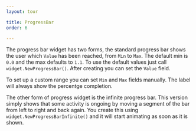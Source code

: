 ```yaml
---
layout: tour

title: ProgressBar
order: 6

---
```


The progress bar widget has two forms, the standard progress bar
shows the user which `Value` has been reached, from `Min` to
`Max`. The default min is `0.0` and the max defaults to `1.1`.
To use the default values just call `widget.NewProgressBar()`.
After creating you can set the `Value` field.

To set up a custom range you can set `Min` and `Max` fields
manually. The label will always show the percentge completion.

The other form of progress widget is the infinite progress bar.
This version simply shows that some activity is ongoing by
moving a segment of the bar from left to right and back again.
You create this using `widget.NewProgressBarInfinite()` and
it will start animating as soon as it is shown.
